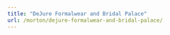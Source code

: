 ```yaml
---
title: "DeJure Formalwear and Bridal Palace"
url: /morton/dejure-formalwear-and-bridal-palace/
---
```

